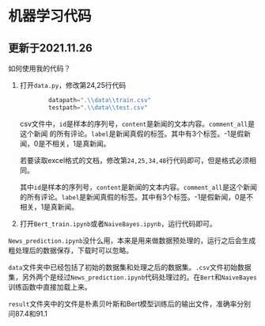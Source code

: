 # 机器学习代码
## 更新于2021.11.26
如何使用我的代码？ 
1. 打开`data.py`，修改第24,25行代码
    ```python
            datapath=".\\data\\train.csv"
            testpath=".\\data\\test.csv"
    ```
    csv文件中，`id`是样本的序列号，`content`是新闻的文本内容。`comment_all`是这个新闻   的所有评论。`label`是新闻真假的标签。其中有3个标签。-1是假新闻，0是不相关，1是真新闻。
    
    若要读取excel格式的文档，修改第`24,25,34,48`行代码即可，但是格式必须相同。
    
    其中`id`是样本的序列号，`content`是新闻的文本内容。`comment_all`是这个新闻的所有评论。`label`是新闻真假的标签。其中有3个标签。-1是假新闻，0是不相关，1是真新闻。

2. 打开`Bert_train.ipynb`或者`NaiveBayes.ipynb`，运行代码即可。



`News_prediction.ipynb`没什么用，本来是用来做数据预处理的，运行之后会生成粗处理后的数据保存，下载时可以忽略。

`data`文件夹中已经包括了初始的数据集和处理之后的数据集。`.csv`文件初始数据集，另外两个是经过`News_prediction.ipynb`代码处理过的。在`Bert`和`NaiveBayes`训练函数中直接加载上来。

`result`文件夹中的文件是朴素贝叶斯和Bert模型训练后的输出文件，准确率分别问87.4和91.1